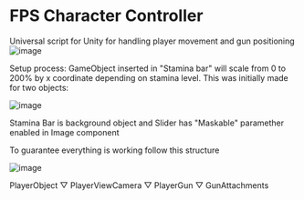 # FPS Character Controller
 Universal script for Unity for handling player movement and gun positioning
![image](https://github.com/EvokerG/FPS-Character-Controller/assets/142021665/f7594bd4-e766-4cab-af81-16517ce89487)

Setup process:
    GameObject inserted in "Stamina bar" will scale from 0 to 200% by x coordinate depending on stamina level. This was initially made for two objects:    
    
   ![image](https://github.com/EvokerG/FPS-Character-Controller/assets/142021665/f0930609-ff07-4976-b02a-e4e92074f25d)
   
  Stamina Bar is background object and Slider has "Maskable" paramether enabled in Image component

  To guarantee everything is working follow this structure

  ![image](https://github.com/EvokerG/FPS-Character-Controller/assets/142021665/bf42dbed-0d9a-4ef1-b297-f05c4de6ec9a)

   PlayerObject ▽
         PlayerViewCamera ▽
                      PlayerGun ▽
                           GunAttachments
       

